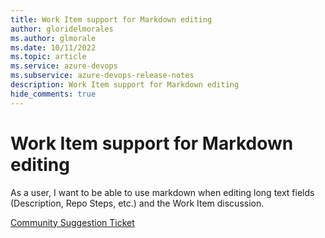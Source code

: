 ```yaml
---
title: Work Item support for Markdown editing
author: gloridelmorales
ms.author: glmorale
ms.date: 10/11/2022
ms.topic: article
ms.service: azure-devops
ms.subservice: azure-devops-release-notes
description: Work Item support for Markdown editing
hide_comments: true
---
```


# Work Item support for Markdown editing

As a user, I want to be able to use markdown when editing long text fields (Description, Repo Steps, etc.) and the Work Item discussion. 

[Community Suggestion Ticket](https://developercommunity.visualstudio.com/t/support-markdown-as-an-alternative-to-html-for-wor/365464)
